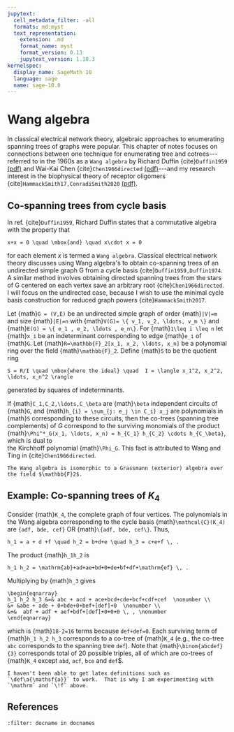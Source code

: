 ```yaml
---
jupytext:
  cell_metadata_filter: -all
  formats: md:myst
  text_representation:
    extension: .md
    format_name: myst
    format_version: 0.13
    jupytext_version: 1.10.3
kernelspec:
  display_name: SageMath 10
  language: sage
  name: sage-10.0
---
```

# Wang algebra

In classical electrical network theory, algebraic approaches to enumerating spanning trees of graphs were popular.  This chapter of notes focuses on connections between one technique for enumerating tree and cotrees---referred to in the 1960s as a `Wang algebra` by Richard Duffin 
 {cite}`Duffin1959` [(pdf)](https://www.ams.org/journals/tran/1959-093-01/S0002-9947-1959-0109161-6/S0002-9947-1959-0109161-6.pdf)
and Wai-Kai Chen {cite}`Chen1966directed` [(pdf)](https://epubs.siam.org/doi/pdf/10.1137/0114048)---and my research interest in the biophysical theory of receptor oligomers {cite}`HammackSmith17,ConradiSmith2020` [(pdf)](https://amc-journal.eu/index.php/amc/article/view/856).

## Co-spanning trees from cycle basis

In ref. {cite}`Duffin1959`, 
Richard Duffin  states that a commutative algebra with the property that 

```{math}
x+x = 0 \quad \mbox{and} \quad x\cdot x = 0 
```

for each element $x$ is termed a `Wang algebra`.
Classical electrical network theory discusses using Wang algebra's to obtain co-spanning trees of an undirected simple  graph G from a cycle basis {cite}`Duffin1959,Duffin1974`.  A similar method involves obtaining directed spanning trees from the stars of G centered on each vertex save an arbitrary root {cite}`Chen1966directed`.    I will focus on the undirected case, because I wish to use the minimal cycle basis construction for reduced graph powers {cite}`HammackSmith2017`. 

Let {math}`G = (V,E)` be an undirected simple graph of  order {math}`|V|=m` and size {math}`|E|=n`  with {math}`V(G)= \{ v_1, v_2, \ldots, v_m \}` and {math}`E(G) = \{ e_1 , e_2, \ldots , e_n\}`.
For {math}`1\leq i \leq n` let {math}`x_i` be an indeterminant corresponding to edge {math}`e_i` of {math}`G`. 
Let {math}`R=\mathbb{F}_2[x_1, x_2, \ldots, x_n]` be a polynomial ring over the field {math}`\mathbb{F}_2`.  Define {math}`S` to be the quotient ring 

```{math}
S = R/I \quad \mbox{where the ideal} \quad  I = \langle x_1^2, x_2^2, \ldots, x_n^2 \rangle 
```

generated by squares of  indeterminants.

If {math}`C_1,C_2,\ldots,C_\beta` are {math}`\beta` independent circuits of {math}`G`, 
and {math}`h_{i} = \sum_{j: e_j \in C_i} x_j` are polynomials in {math}`S` corresponding to these circuits, 
then the co-trees (spanning tree complements) of $G$ correspond to the surviving monomials of the product {math}`\Phi^*_G(x_1, \ldots, x_n) = h_{C_1} h_{C_2} \cdots h_{C_\beta}`, which is dual to   
the Kirchhoff polynomial {math}`\Phi_G`.
This fact is 
attributed to Wang and Ting in {cite}`Chen1966directed`.

```{note}
The Wang algebra is isomorphic to a Grassmann (exterior) algebra over the field $\mathbb{F}2$.
```

## Example: Co-spanning trees of $K_4$

Consider {math}`K_4`, the complete graph of four vertices.
The polynomials in the Wang algebra corresponding to the cycle basis {math}`\mathcal{C}(K_4)` are `{adf, bde, cef}` OR {math}`\{adf, bde, cef\}`. Thus, 

```{math}
h_1 = a + d +f \quad h_2 = b+d+e \quad h_3 = c+e+f \, . 
```

The product {math}`h_1h_2` is

```{math}
h_1 h_2 = \mathrm{ab}+ad+ae+bd+0+de+bf+df+\mathrm{ef} \, .
```

Multiplying by {math}`h_3` gives

```{math}
\begin{eqnarray} 
h_1 h_2 h_3 &=& abc + acd + ace+bcd+cde+bcf+cdf+cef  \nonumber \\
&+ &abe + ade + 0+bde+0+bef+[def]+0  \nonumber \\
&+&  abf + adf + aef+bdf+[def]+0+0+0 \, , \nonumber
\end{eqnarray}
```

which is {math}`18-2=16` terms because `def+def=0`.  Each surviving term of {math}`h_1 h_2 h_3` corresponds to a co-tree of {math}`K_4` (e.g., the co-tree `abc` corresponds to the spanning tree `def`).  Note that {math}`\binom{abcdef}{3}` corresponds total of 20 possible triples, all of which are co-trees of {math}`K_4` except `abd`, `acf`, `bce` and `def`$.

```{note}
I haven't been able to get latex definitions such as 
`\def\a{\mathsf{a}}` to work.  That is why I am experimenting with `\mathrm` and `\!f` above. 
```

## References 

```{bibliography}
:filter: docname in docnames
```


